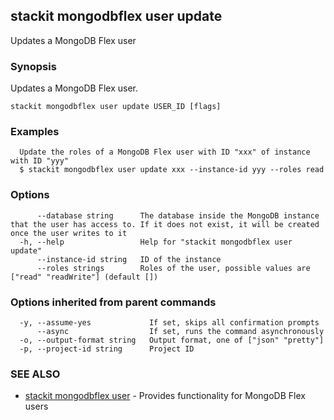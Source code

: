 ## stackit mongodbflex user update

Updates a MongoDB Flex user

### Synopsis

Updates a MongoDB Flex user.

```
stackit mongodbflex user update USER_ID [flags]
```

### Examples

```
  Update the roles of a MongoDB Flex user with ID "xxx" of instance with ID "yyy"
  $ stackit mongodbflex user update xxx --instance-id yyy --roles read
```

### Options

```
      --database string      The database inside the MongoDB instance that the user has access to. If it does not exist, it will be created once the user writes to it
  -h, --help                 Help for "stackit mongodbflex user update"
      --instance-id string   ID of the instance
      --roles strings        Roles of the user, possible values are ["read" "readWrite"] (default [])
```

### Options inherited from parent commands

```
  -y, --assume-yes             If set, skips all confirmation prompts
      --async                  If set, runs the command asynchronously
  -o, --output-format string   Output format, one of ["json" "pretty"]
  -p, --project-id string      Project ID
```

### SEE ALSO

* [stackit mongodbflex user](./stackit_mongodbflex_user.md)	 - Provides functionality for MongoDB Flex users

